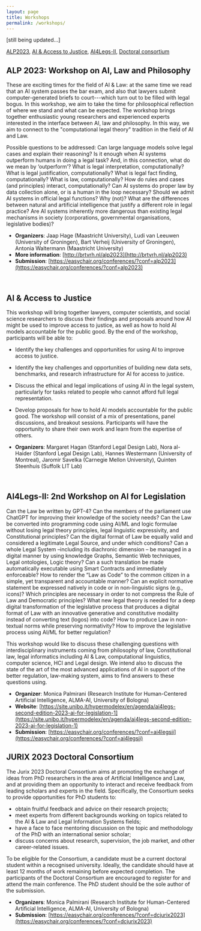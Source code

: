 ```yaml
---
layout: page
title: Workshops
permalink: /workshops/
---
```


[still being updated...]

[ALP2023](#alp-2023-workshop-on-ai-law-and-philosophy), [AI & Access to Justice](#ai--access-to-justice), [AI4Legs-II](#ai4legs-ii-2nd-workshop-on-ai-for-legislation), [Doctoral consortium](#jurix-2023-doctoral-consortium) 

## ALP 2023: Workshop on AI, Law and Philosophy

These are exciting times for the field of AI & Law: at the same time we read that an AI system passes the bar exam, and also that lawyers submit computer-generated briefs to court---which turn out to be filled with legal bogus. In this workshop, we aim to take the time for philosophical reflection of where we stand and what can be expected. The workshop brings together enthusiastic young researchers and experienced experts interested in the interface between AI, law and philosophy. In this way, we aim to connect to the "computational legal theory" tradition in the field of AI and Law. 

Possible questions to be addressed: Can large language models solve legal cases and explain their reasoning? Is it enough when AI systems outperform humans in doing a legal task? And, in this connection, what do we mean by ‘outperform’? What is legal interpretation, computationally? What is legal justification, computationally? What is legal fact finding, computationally? What is law, computationally? How do rules and cases (and principles) interact, computationally? Can AI systems do proper law by data collection alone, or is a human in the loop necessary? Should we admit AI systems in official legal functions? Why (not)? What are the differences between natural and artificial intelligence that justify a different role in legal practice? Are AI systems inherently more dangerous than existing legal mechanisms in society (corporations, governmental organisations, legislative bodies)? 

- **Organizers**: Jaap Hage (Maastricht University), Ludi van Leeuwen (University of Groningen), Bart Verheij (University of Groningen), Antonia Waltermann (Maastricht University)
- **More information**: [http://brtvrh.nl/alp2023](http://brtvrh.nl/alp2023)
- **Submission**: [https://easychair.org/conferences/?conf=alp2023](https://easychair.org/conferences/?conf=alp2023)

<br/>

## AI & Access to Justice

This workshop will bring together lawyers, computer scientists, and social science researchers to discuss their findings and proposals around how AI might be used to improve access to justice, as well as how to hold AI models accountable for the public good. By the end of the workshop, participants will be able to:

- Identify the key challenges and opportunities for using AI to improve access to justice.
- Identify the key challenges and opportunities of building new data sets, benchmarks,
and research infrastructure for AI for access to justice.
- Discuss the ethical and legal implications of using AI in the legal system, particularly for
tasks related to people who cannot afford full legal representation.
- Develop proposals for how to hold AI models accountable for the public good.
The workshop will consist of a mix of presentations, panel discussions, and breakout sessions. Participants will have the opportunity to share their own work and learn from the expertise of others.

- **Organizers**: Margaret Hagan (Stanford Legal Design Lab), Nora al-Haider (Stanford Legal Design Lab), Hannes Westermann (University of Montreal), Jaromir Savelka (Carnegie Mellon University), Quinten Steenhuis (Suffolk LIT Lab)

<br/>

## AI4Legs-II: 2nd Workshop on AI for Legislation

Can the Law be written by GPT-4? Can the members of the parliament use ChatGPT for improving their knowledge of the society needs? Can the Law be converted into programming code using AI/ML and logic formulae without losing legal theory principles, legal linguistic expressivity, and Constitutional principles? Can the digital format of Law be equally valid and considered a legitimate Legal Source, and under which conditions? Can a whole Legal System –including its diachronic dimension – be managed in a digital manner by using knowledge Graphs, Semantic Web techniques, Legal ontologies, Logic theory? Can a such translation be made automatically executable using Smart Contracts and immediately enforceable? How to render the “Law as Code” to the common citizen in a simple, yet transparent and accountable manner? Can an explicit normative statement be expressed natively in code or in non-linguistic signs (e.g., icons)? Which principles are necessary in order to not compress the Rule of Law and Democratic principles? What new legal theory is needed for a deep digital transformation of the legislative process that produces a digital format of Law with an innovative generative and constitutive modality instead of converting text (logos) into code? How to produce Law in non-textual norms while preserving normativity? How to improve the legislative process using AI/ML for better regulation?

This workshop would like to discuss these challenging questions with interdisciplinary instruments coming from philosophy of law, Constitutional law, legal informatics including AI & Law, computational linguistics, computer science, HCI and Legal design. We intend also to discuss the state of the art of the most advanced applications of AI in support of the better regulation, law-making system, aims to find answers to these questions using.

- **Organizer**: Monica Palmirani (Research Institute for Human-Centered Artificial Intelligence, ALMA-AI, University of Bologna)
- **Website**: [https://site.unibo.it/hypermodelex/en/agenda/ai4legs-second-edition-2023-ai-for-legislation-1](https://site.unibo.it/hypermodelex/en/agenda/ai4legs-second-edition-2023-ai-for-legislation-1)
- **Submission**: [https://easychair.org/conferences/?conf=ai4legsii](https://easychair.org/conferences/?conf=ai4legsii)

## JURIX 2023 Doctoral Consortium

The Jurix 2023 Doctoral Consortium aims at promoting the exchange of ideas from PhD researchers in the area of Artificial Intelligence and Law, and at providing them an opportunity to interact and receive feedback from leading scholars and experts in the field. Specifically, the Consortium seeks to provide opportunities for PhD students to:
- obtain fruitful feedback and advice on their research projects;
- meet experts from different backgrounds working on topics related to the AI & Law and Legal Information Systems fields;
- have a face to face mentoring discussion on the topic and methodology of the PhD with an international senior scholar;
- discuss concerns about research, supervision, the job market, and other career-related issues.

To be eligible for the Consortium, a candidate must be a current doctoral student within a recognised university. Ideally, the candidate should have at least 12 months of work remaining before expected completion. The participants of the Doctoral Consortium are encouraged to register for and attend the main conference. The PhD student should be the sole author of the submission.

- **Organizers**: Monica Palmirani (Research Institute for Human-Centered Artificial Intelligence, ALMA-AI, University of Bologna)
- **Submission**: [https://easychair.org/conferences/?conf=dcjurix2023](https://easychair.org/conferences/?conf=dcjurix2023)
